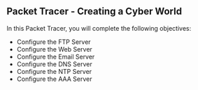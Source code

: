 ## Packet Tracer - Creating a Cyber World
In this Packet Tracer, you will complete the following objectives:

+ Configure the FTP Server
+ Configure the Web Server
+ Configure the Email Server
+ Configure the DNS Server
+ Configure the NTP Server
+ Configure the AAA Server
